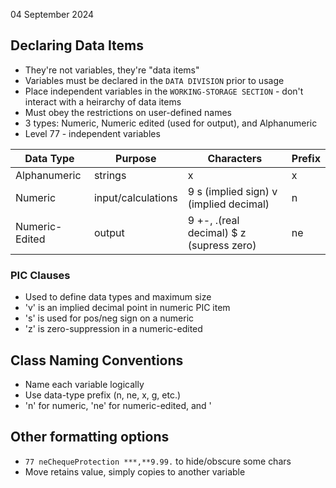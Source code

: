 04 September 2024

## Declaring Data Items

-  They're not variables, they're "data items"
-  Variables must be declared in the ``DATA DIVISION`` prior to usage
-  Place independent variables in the ``WORKING-STORAGE SECTION`` - don't interact with a heirarchy of data items
-  Must obey the restrictions on user-defined names
-  3 types: Numeric, Numeric edited (used for output), and Alphanumeric
-  Level 77 - independent variables

| **Data Type** | **Purpose** | **Characters** | Prefix |
|-----------|---------|------------|--|
| Alphanumeric | strings | x | x |
| Numeric | input/calculations | 9 s (implied sign) v (implied decimal) | n |
| Numeric-Edited | output | 9 +-, .(real decimal) $ z (supress zero) | ne |

### PIC Clauses
- Used to define data types and maximum size
- 'v' is an implied decimal point in numeric PIC item
- 's' is used for pos/neg sign on a numeric
- 'z' is zero-suppression in a numeric-edited

## Class Naming Conventions
- Name each variable logically
- Use data-type prefix (n, ne, x, g, etc.)
- 'n' for numeric, 'ne' for numeric-edited, and '

## Other formatting options
- ``77 neChequeProtection ***,**9.99.`` to hide/obscure some chars
- Move retains value, simply copies to another variable
